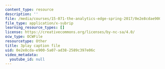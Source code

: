 ```yaml
---
content_type: resource
description: ''
file: /media/courses/15-071-the-analytics-edge-spring-2017/0e2e8cdae9005a07ad382589c397e06c_pj_Ro7sFpUE.vtt
file_type: application/x-subrip
learning_resource_types: []
license: https://creativecommons.org/licenses/by-nc-sa/4.0/
ocw_type: OCWFile
resourcetype: Other
title: 3play caption file
uid: 0e2e8cda-e900-5a07-ad38-2589c397e06c
video_metadata:
  youtube_id: null
---
```

